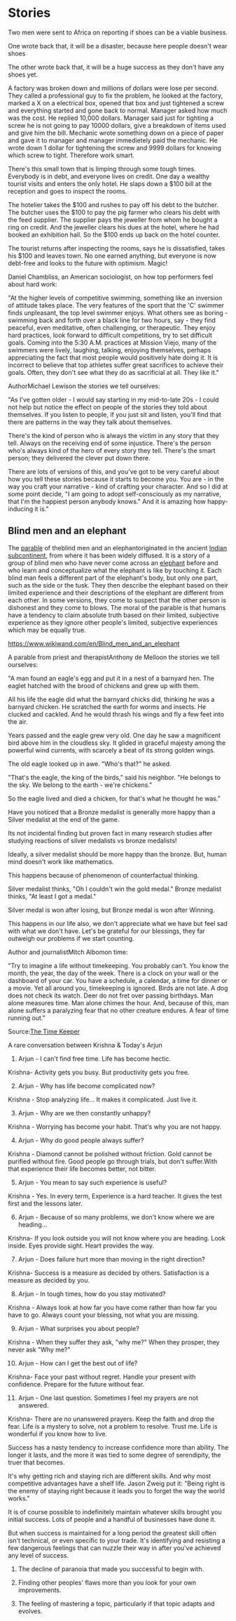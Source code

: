 # Stories

Two men were sent to Africa on reporting if shoes can be a viable business.

One wrote back that, it will be a disaster, because here people doesn't wear shoes

The other wrote back that, it will be a huge success as they don't have any shoes yet.

A factory was broken down and millions of dollars were lose per second. They called a professional guy to fix the problem, he looked at the factory, marked a X on a electrical box, opened that box and just tightened a screw and everything started and gone back to normal. Manager asked how much was the cost. He replied 10,000 dollars. Manager said just for tighting a screw he is not going to pay 10000 dollars, give a breakdown of items used and give him the bill. Mechanic wrote something down on a piece of paper and gave it to manager and manager immedietely paid the mechanic. He wrote down 1 dollar for tightening the screw and 9999 dollars for knowing which screw to tight. Therefore work smart.

There's this small town that is limping through some tough times. Everybody is in debt, and everyone lives on credit. One day a wealthy tourist visits and enters the only hotel. He slaps down a $100 bill at the reception and goes to inspect the rooms.

The hotelier takes the $100 and rushes to pay off his debt to the butcher. The butcher uses the $100 to pay the pig farmer who clears his debt with the feed supplier. The supplier pays the jeweller from whom he bought a ring on credit. And the jeweller clears his dues at the hotel, where he had booked an exhibition hall. So the $100 ends up back on the hotel counter.

The tourist returns after inspecting the rooms, says he is dissatisfied, takes his $100 and leaves town. No one earned anything, but everyone is now debt-free and looks to the future with optimism. Magic!

Daniel Chambliss, an American sociologist, on how top performers feel about hard work:

"At the higher levels of competitive swimming, something like an inversion of attitude takes place. The very features of the sport that the 'C' swimmer finds unpleasant, the top level swimmer enjoys. What others see as boring - swimming back and forth over a black line for two hours, say - they find peaceful, even meditative, often challenging, or therapeutic. They enjoy hard practices, look forward to difficult competitions, try to set difficult goals. Coming into the 5:30 A.M. practices at Mission Viejo, many of the swimmers were lively, laughing, talking, enjoying themselves, perhaps appreciating the fact that most people would positively hate doing it. It is incorrect to believe that top athletes suffer great sacrifices to achieve their goals. Often, they don't see what they do as sacrificial at all. They like it."

AuthorMichael Lewison the stories we tell ourselves:

"As I've gotten older - I would say starting in my mid-to-late 20s - I could not help but notice the effect on people of the stories they told about themselves. If you listen to people, if you just sit and listen, you'll find that there are patterns in the way they talk about themselves.

There's the kind of person who is always the victim in any story that they tell. Always on the receiving end of some injustice. There's the person who's always kind of the hero of every story they tell. There's the smart person; they delivered the clever put down there.

There are lots of versions of this, and you've got to be very careful about how you tell these stories because it starts to become you. You are - in the way you craft your narrative - kind of crafting your character. And so I did at some point decide, "I am going to adopt self-consciously as my narrative, that I'm the happiest person anybody knows." And it is amazing how happy-inducing it is."

## Blind men and an elephant

The [parable](https://www.wikiwand.com/en/Parable) of theblind men and an elephantoriginated in the ancient [Indian subcontinent](https://www.wikiwand.com/en/Indian_subcontinent), from where it has been widely diffused. It is a story of a group of blind men who have never come across an [elephant](https://www.wikiwand.com/en/Elephant) before and who learn and conceptualize what the elephant is like by touching it. Each blind man feels a different part of the elephant's body, but only one part, such as the side or the tusk. They then describe the elephant based on their limited experience and their descriptions of the elephant are different from each other. In some versions, they come to suspect that the other person is dishonest and they come to blows. The moral of the parable is that humans have a tendency to claim absolute truth based on their limited, subjective experience as they ignore other people's limited, subjective experiences which may be equally true.

<https://www.wikiwand.com/en/Blind_men_and_an_elephant>

A parable from priest and therapistAnthony de Melloon the stories we tell ourselves:

"A man found an eagle's egg and put it in a nest of a barnyard hen. The eaglet hatched with the brood of chickens and grew up with them.

All his life the eagle did what the barnyard chicks did, thinking he was a barnyard chicken. He scratched the earth for worms and insects. He clucked and cackled. And he would thrash his wings and fly a few feet into the air.

Years passed and the eagle grew very old. One day he saw a magnificent bird above him in the cloudless sky. It glided in graceful majesty among the powerful wind currents, with scarcely a beat of its strong golden wings.

The old eagle looked up in awe. "Who's that?" he asked.

"That's the eagle, the king of the birds," said his neighbor. "He belongs to the sky. We belong to the earth - we're chickens."

So the eagle lived and died a chicken, for that's what he thought he was."

Have you noticed that a Bronze medalist is generally more happy than a Silver medalist at the end of the game.

Its not incidental finding but proven fact in many research studies after studying reactions of silver medalists vs bronze medalists!

Ideally, a silver medalist should be more happy than the bronze. But, human mind doesn't work like mathematics.

This happens because of phenomenon of counterfactual thinking.

Silver medalist thinks, "Oh I couldn't win the gold medal." Bronze medalist thinks, "At least I got a medal."

Silver medal is won after losing, but Bronze medal is won after Winning.

This happens in our life also, we don't appreciate what we have but feel sad with what we don't have. Let's be grateful for our blessings, they far outweigh our problems if we start counting.

Author and journalistMitch Albomon time:

"Try to imagine a life without timekeeping. You probably can't. You know the month, the year, the day of the week. There is a clock on your wall or the dashboard of your car. You have a schedule, a calendar, a time for dinner or a movie. Yet all around you, timekeeping is ignored. Birds are not late. A dog does not check its watch. Deer do not fret over passing birthdays. Man alone measures time. Man alone chimes the hour. And, because of this, man alone suffers a paralyzing fear that no other creature endures. A fear of time running out."

Source:[The Time Keeper](https://click.convertkit-mail4.com/r8u235lnlkuohgmm36s3/p8heh9h9z26343tq/aHR0cHM6Ly93d3cuYW1hem9uLmNvbS9ncC9wcm9kdWN0L0IwMUsxNFpBQUUvcmVmPWFzX2xpX3FmX2FzaW5faWxfdGw_aWU9VVRGOCZ0YWc9amFtZXNjbGVhcmVtYS0yMCZjcmVhdGl2ZT05MzI1JmxpbmtDb2RlPWFzMiZjcmVhdGl2ZUFTSU49QjAxSzE0WkFBRSZsaW5rSWQ9MTNkNTU1ZDdmZTNmOGY3NzdjMzg3YjJlMGJkYzA3ODY=)

A rare conversation between Krishna & Today's Arjun

1. Arjun - I can't find free time. Life has become hectic.

Krishna- Activity gets you busy. But productivity gets you free.

2. Arjun - Why has life become complicated now?

Krishna - Stop analyzing life... It makes it complicated. Just live it.

3. Arjun - Why are we then constantly unhappy?

Krishna - Worrying has become your habit. That's why you are not happy.

4. Arjun - Why do good people always suffer?

Krishna - Diamond cannot be polished without friction. Gold cannot be purified without fire. Good people go through trials, but don't suffer.With that experience their life becomes better, not bitter.

5. Arjun - You mean to say such experience is useful?

Krishna - Yes. In every term, Experience is a hard teacher. It gives the test first and the lessons later.

6. Arjun - Because of so many problems, we don't know where we are heading...

Krishna- If you look outside you will not know where you are heading. Look inside. Eyes provide sight. Heart provides the way.

7. Arjun - Does failure hurt more than moving in the right direction?

Krishna- Success is a measure as decided by others. Satisfaction is a measure as decided by you.

8. Arjun - In tough times, how do you stay motivated?

Krishna - Always look at how far you have come rather than how far you have to go. Always count your blessing, not what you are missing.

9. Arjun - What surprises you about people?

Krishna - When they suffer they ask, "why me?" When they prosper, they never ask "Why me?"

10. Arjun - How can I get the best out of life?

Krishna- Face your past without regret. Handle your present with confidence. Prepare for the future without fear.

11. Arjun - One last question. Sometimes I feel my prayers are not answered.

Krishna- There are no unanswered prayers. Keep the faith and drop the fear. Life is a mystery to solve, not a problem to resolve. Trust me. Life is wonderful if you know how to live.

Success has a nasty tendency to increase confidence more than ability. The longer it lasts, and the more it was tied to some degree of serendipity, the truer that becomes.

It's why getting rich and staying rich are different skills. And why most competitive advantages have a shelf life. Jason Zweig put it: "Being right is the enemy of staying right because it leads you to forget the way the world works."

It is of course possible to indefinitely maintain whatever skills brought you initial success. Lots of people and a handful of businesses have done it.

But when success is maintained for a long period the greatest skill often isn't technical, or even specific to your trade. It's identifying and resisting a few dangerous feelings that can nuzzle their way in after you've achieved any level of success.

1. The decline of paranoia that made you successful to begin with.

2. Finding other peoples' flaws more than you look for your own improvements.

3. The feeling of mastering a topic, particularly if that topic adapts and evolves.
